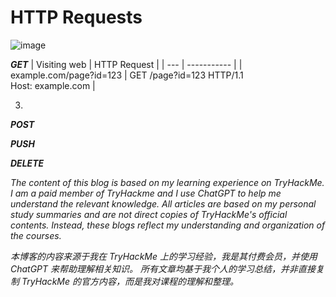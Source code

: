 # HTTP Requests
![image](https://github.com/user-attachments/assets/5b5ec176-e58e-4dd9-b37d-59fbf203763d)

***GET***
| Visiting web | HTTP Request |
| --- | ----------- |
| example.com/page?id=123 | GET /page?id=123 HTTP/1.1 <br>Host: example.com |

3. 
***POST***

***PUSH***

***DELETE***

*The content of this blog is based on my learning experience on TryHackMe. 
I am a paid member of TryHackme and I use ChatGPT to help me understand the relevant knowledge. 
All articles are based on my personal study summaries and are not direct copies of TryHackMe's official contents.
Instead, these blogs reflect my understanding and organization of the courses.*

*本博客的内容来源于我在 TryHackMe 上的学习经验，我是其付费会员，并使用 ChatGPT 来帮助理解相关知识。
所有文章均基于我个人的学习总结，并非直接复制 TryHackMe 的官方内容，而是我对课程的理解和整理。*

